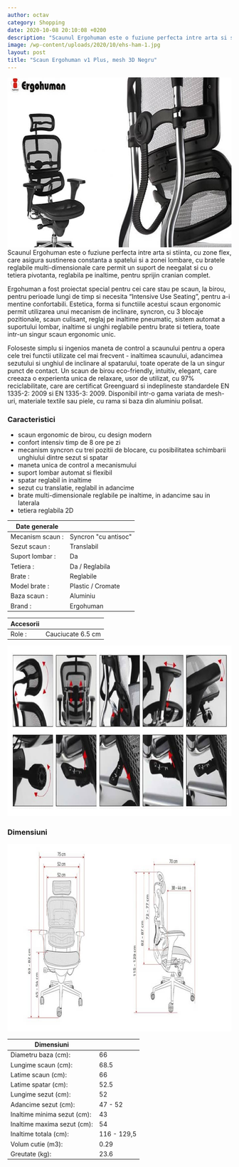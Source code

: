 ```yaml
---
author: octav
category: Shopping
date: 2020-10-08 20:10:08 +0200
description: "Scaunul Ergohuman este o fuziune perfecta intre arta si stiinta, cu zone flex, care asigura sustinerea constanta a spatelui si a zonei lombare..."
image: /wp-content/uploads/2020/10/ehs-ham-1.jpg
layout: post
title: "Scaun Ergohuman v1 Plus, mesh 3D Negru"
---
```


<img class="align-right" src="/wp-content/uploads/2020/10/ehs-ham-2.jpg" alt="Ergohuman" width="682" height="382" />
Scaunul Ergohuman este o fuziune perfecta intre arta si stiinta, cu zone flex, care asigura sustinerea constanta a spatelui si a zonei lombare, cu bratele reglabile multi-dimensionale care permit un suport de neegalat si cu o tetiera pivotanta, reglabila pe inaltime, pentru sprijin cranian complet.

Ergohuman a fost proiectat special pentru cei care stau pe scaun, la birou, pentru perioade lungi de timp si necesita “Intensive Use Seating”, pentru a-i mentine confortabili. Estetica, forma si functiile acestui scaun ergonomic permit utilizarea unui mecanism de inclinare, syncron, cu 3 blocaje pozitionale, scaun culisant, reglaj pe inaltime pneumatic, sistem automat a suportului lombar, inaltime si unghi reglabile pentru brate si tetiera, toate intr-un singur scaun ergonomic unic.

Foloseste simplu si ingenios maneta de control a scaunului pentru a opera cele trei functii utilizate cel mai frecvent - inaltimea scaunului, adancimea sezutului si unghiul de inclinare al spatarului, toate operate de la un singur punct de contact. Un scaun de birou eco-friendly, intuitiv, elegant, care creeaza o experienta unica de relaxare, usor de utilizat, cu 97% reciclabilitate, care are certificat Greenguard si indeplineste standardele EN 1335-2: 2009 si EN 1335-3: 2009. Disponibil intr-o gama variata de mesh-uri, materiale textile sau piele, cu rama si baza din aluminiu polisat. 

### Caracteristici

- scaun ergonomic de birou, cu design modern
- confort intensiv timp de 8 ore pe zi
- mecanism syncron cu trei pozitii de blocare, cu posibilitatea schimbarii unghiului dintre sezut si spatar
- maneta unica de control a mecanismului
- suport lombar automat si flexibil
- spatar reglabil in inaltime
- sezut cu translatie, reglabil in adancime
- brate multi-dimensionale reglabile pe inaltime, in adancime sau in laterala
- tetiera reglabila 2D

| Date generale     |                      |
|-------------------|----------------------|
| Mecanism scaun :  | Syncron "cu antisoc" |
| Sezut scaun : 	   | Translabil           |
| Suport lombar : 	 | Da                   |
| Tetiera : 	       | Da / Reglabila       |
| Brate : 	         | Reglabile            |
| Model brate : 	   | Plastic / Cromate    |
| Baza scaun :      | Aluminiu             |
| Brand : 	         | Ergohuman            |

| Accesorii |                   |
|-----------|-------------------|
| Role :    | Cauciucate 6.5 cm |

<img class="align-center" src="/wp-content/uploads/2020/10/ehs-ham-kmd-31-functions.jpg" alt="Functii" width="896" height="383" />

### Dimensiuni

<img class="align-center" src="/wp-content/uploads/2020/10/ehs-ham-kmd-31-dimensions.jpg" alt="Dimensiuni" width="886" height="421" />

| Dimensiuni                    |             |
|-------------------------------|-------------|
| Diametru baza (cm): 	         | 66          |
| Lungime scaun (cm): 	         | 68.5        |
| Latime scaun (cm): 	          | 66          |
| Latime spatar (cm): 	         | 52.5        |
| Lungime sezut (cm): 	         | 52          |
| Adancime sezut (cm): 	        | 47 - 52     |
| Inaltime minima sezut (cm): 	 | 43          |
| Inaltime maxima sezut (cm): 	 | 54          |
| Inaltime totala (cm): 	       | 116 - 129,5 |
| Volum cutie (m3): 	           | 0.29        |
| Greutate (kg): 	              | 23.6        |
